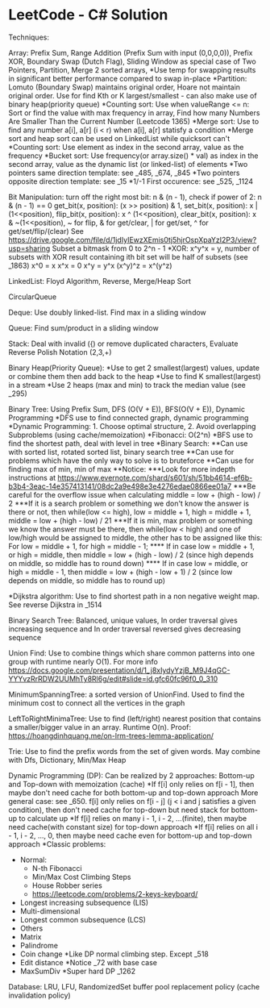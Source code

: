 # LeetCode - C# Solution

Techniques:

Array: Prefix Sum, Range Addition (Prefix Sum with input (0,0,0,0)), Prefix XOR, Boundary Swap (Dutch Flag), Sliding Window as special case of Two Pointers, Partition, Merge 2 sorted arrays, 
*Use temp for swapping results in significant better performance compared to swap in-place
*Partition: Lomuto (Boundary Swap) maintains original order, Hoare not maintain original order.
    Use for find Kth or K largest/smallest - can also make use of binary heap(priority queue)
*Counting sort: Use when valueRange <= n:
    Sort or find the value with max frequency in array,
    Find how many Numbers Are Smaller Than the Current Number (Leetcode 1365)
*Merge sort: Use to find any number a[i], a[r] (i < r) when a[i], a[r] statisfy a condition
*Merge sort and heap sort can be used on LinkedList while quicksort can't
*Counting sort: Use element as index in the second array, value as the frequency
*Bucket sort: Use frequency(or array.size() * val) as index in the second array, value as the dynamic list (or linked-list) of elements
*Two pointers same direction template: see _485, _674, _845
*Two pointers opposite direction template: see _15
*1/-1 First occurence: see _525, _1124

Bit Manipulation:
turn off the right most bit: n & (n - 1),
check if power of 2: n & (n - 1) == 0
get_bit(x, position): (x >> position) & 1,
set_bit(x, position): x | (1<<position),
flip_bit(x, position): x ^ (1<<position),
clear_bit(x, position): x & ~(1<<position), 
~ for flip, 
& for get/clear, 
| for get/set, 
^ for get/set/flip/(clear)
See https://drive.google.com/file/d/1jdIyIEwzXEmis0tj5hjrOspXpaYzI2P3/view?usp=sharing
Subset a bitmask from 0 to 2^n - 1
*XOR: 
    x^y^x = y, number of subsets with XOR result containing ith bit set will be half of subsets (see _1863)
    x^0 = x
    x^x = 0
    x^y = y^x
    (x^y)^z =  x^(y^z)

LinkedList: Floyd Algorithm, Reverse, Merge/Heap Sort

CircularQueue

Deque: Use doubly linked-list. Find max in a sliding window

Queue: Find sum/product in a sliding window

Stack: Deal with invalid ({) or remove duplicated characters, Evaluate Reverse Polish Notation (2,3,+)

Binary Heap(Priority Queue): 
*Use to get 2 smallest(largest) values, update or combine them then add back to the heap
*Use to find K smallest(largest) in a stream
*Use 2 heaps (max and min) to track the median value (see _295)

Binary Tree: Using Prefix Sum, DFS (O(V + E)), BFS(O(V + E)), Dynamic Programming
*DFS use to find connected graph, dynamic programming
*Dynamic Programming: 1. Choose optimal structure, 2. Avoid overlapping Subproblems (using cache/memoization)
*Fibonacci: O(2^n)
*BFS use to find the shortest path, deal with level in tree
*Binary Search: 
**Can use with sorted list, rotated sorted list, binary search tree
**Can use for problems which have the only way to solve is to bruteforce
**Can use for finding max of min, min of max
**Notice:
***Look for more indepth instructions at https://www.evernote.com/shard/s601/sh/51bb4614-ef6b-b3b4-3eac-14e357413141/08dc2a9e498e3e4276edae0866ee01a7
***Be careful for the overflow issue when calculating middle = low + (high - low) / 2
***If it is a search problem or something we don't know the answer is there or not, then while(low <= high),
low = middle + 1, high = middle + 1, middle = low + (high - low) / 21
***If it is min, max problem or something we know the answer must be there, then while(low < high) and one of low/high would be assigned to middle, 
the other has to be assigned like this: For low = middle + 1, for high = middle - 1; 
**** If in case low = middle + 1, or high = middle,     then middle = low + (high - low) / 2 (since high depends on middle, so middle has to round down)
**** If in case low = middle,     or high = middle - 1, then middle = low + (high - low + 1) / 2 (since low depends on middle, so middle has to round up)

*Dijkstra algorithm: Use to find shortest path in a non negative weight map. See reverse Dijkstra in _1514

Binary Search Tree: Balanced, unique values, In order traversal gives increasing sequence and In order traversal reversed gives decreasing sequence

Union Find: Use to combine things which share common patterns into one group with runtime nearly O(1). For more info https://docs.google.com/presentation/d/1_j8xIydyYzjB_M9J4qGC-YYYvzRrRDW2UUMhTy8Rl6g/edit#slide=id.gfc60fc96f0_0_310

MinimumSpanningTree: a sorted version of UnionFind. Used to find the minimum cost to connect all the vertices in the graph

LeftToRightMinimaTree: Use to find (left/right) nearest position that contains a smaller/bigger value in an array. Runtime O(n). Proof: https://hoangdinhquang.me/on-lrm-trees-lemma-application/

Trie: Use to find the prefix words from the set of given words. May combine with Dfs, Dictionary, Min/Max Heap

Dynamic Programming (DP): Can be realized by 2 approaches: Bottom-up and Top-down with memoization (cache)
*If f[i] only relies on f[i - 1], then maybe don't need cache for both bottom-up and top-down approach
More general case: see _650. f[i] only relies on f[i - j] (j < i and j satisfies a given condition), then don't need cache for top-down but need stack for bottom-up to calculate up
*If f[i] relies on many i - 1, i - 2, ...(finite), then maybe need cache(with constant size) for top-down approach
*If f[i] relies on all i - 1, i - 2, ..., 0, then maybe need cache even for bottom-up and top-down approach
*Classic problems:
 - Normal: 
     - N-th Fibonacci
     - Min/Max Cost Climbing Steps
     - House Robber series
     - https://leetcode.com/problems/2-keys-keyboard/
 - Longest increasing subsequence (LIS)
 - Multi-dimensional
  - Longest common subsequence (LCS)
  - Others
 - Matrix
 - Palindrome
 - Coin change
 *Like DP normal climbing step. Except _518
 - Edit distance
 *Notice _72 with base case
 - MaxSumDiv
 *Super hard DP _1262

 Database: LRU, LFU, RandomizedSet buffer pool replacement policy (cache invalidation policy)

